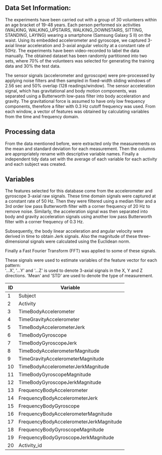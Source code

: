## Data Set Information:

The experiments have been carried out with a group of 30 volunteers within an age bracket of 19-48 years. Each person performed six activities (WALKING, WALKING_UPSTAIRS, WALKING_DOWNSTAIRS, SITTING, STANDING, LAYING) wearing a smartphone (Samsung Galaxy S II) on the waist. Using its embedded accelerometer and gyroscope, we captured 3-axial linear acceleration and 3-axial angular velocity at a constant rate of 50Hz. The experiments have been video-recorded to label the data manually. The obtained dataset has been randomly partitioned into two sets, where 70% of the volunteers was selected for generating the training data and 30% the test data. 

The sensor signals (accelerometer and gyroscope) were pre-processed by applying noise filters and then sampled in fixed-width sliding windows of 2.56 sec and 50% overlap (128 readings/window). The sensor acceleration signal, which has gravitational and body motion components, was separated using a Butterworth low-pass filter into body acceleration and gravity. The gravitational force is assumed to have only low frequency components, therefore a filter with 0.3 Hz cutoff frequency was used. From each window, a vector of features was obtained by calculating variables from the time and frequency domain.

## Processing data

From the data mentioned before, were extracted only the measurements on the mean and standard deviation for each measurement. Then the columns are appropriately rename with descriptive variable names.
Finally a independent tidy data set with the average of each variable for each activity and each subject was created.

## Variables 

The features selected for this database come from the accelerometer and gyroscope 3-axial raw signals. These time domain signals were captured at a constant rate of 50 Hz. Then they were filtered using a median filter and a 3rd order low pass Butterworth filter with a corner frequency of 20 Hz to remove noise. Similarly, the acceleration signal was then separated into body and gravity acceleration signals using another low pass Butterworth filter with a corner frequency of 0.3 Hz. 

Subsequently, the body linear acceleration and angular velocity were derived in time to obtain Jerk signals. Also the magnitude of these three-dimensional signals were calculated using the Euclidean norm.

Finally a Fast Fourier Transform (FFT) was applied to some of these signals. 

These signals were used to estimate variables of the feature vector for each pattern:  
'...X', '...Y' and '...Z' is used to denote 3-axial signals in the X, Y and Z directions. 'Mean' and 'STD' are used to denote the type of measurement.


|ID | Variable |
|---|---|
|1 |                                 Subject|
|2  |                              Activity|
|3   |                TimeBodyAccelerometer|
|4    |            TimeGravityAccelerometer|
|5     |          TimeBodyAccelerometerJerk|
|6      |                 TimeBodyGyroscope|
|7       |            TimeBodyGyroscopeJerk|
|8|          TimeBodyAccelerometerMagnitude|
|9 |      TimeGravityAccelerometerMagnitude|
|10 |     TimeBodyAccelerometerJerkMagnitude|
|11  |            TimeBodyGyroscopeMagnitude|
|12   |       TimeBodyGyroscopeJerkMagnitude|
|13    |          FrequencyBodyAccelerometer|
|14     |     FrequencyBodyAccelerometerJerk|
|15      |            FrequencyBodyGyroscope|
|16|     FrequencyBodyAccelerometerMagnitude|
|17 |FrequencyBodyAccelerometerJerkMagnitude|
|18  |       FrequencyBodyGyroscopeMagnitude|
|19   |  FrequencyBodyGyroscopeJerkMagnitude|
|20    |                         Activity_id|

